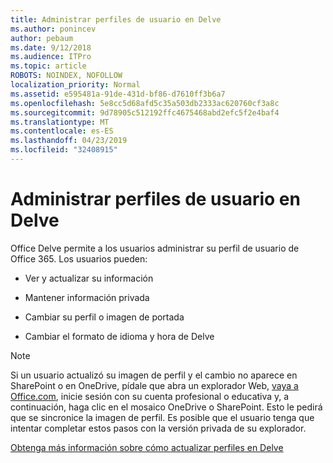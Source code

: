 ```yaml
---
title: Administrar perfiles de usuario en Delve
ms.author: ponincev
author: pebaum
ms.date: 9/12/2018
ms.audience: ITPro
ms.topic: article
ROBOTS: NOINDEX, NOFOLLOW
localization_priority: Normal
ms.assetid: e595481a-91de-431d-bf86-d7610ff3b6a7
ms.openlocfilehash: 5e8cc5d68afd5c35a503db2333ac620760cf3a8c
ms.sourcegitcommit: 9d78905c512192ffc4675468abd2efc5f2e4baf4
ms.translationtype: MT
ms.contentlocale: es-ES
ms.lasthandoff: 04/23/2019
ms.locfileid: "32408915"
---
```

# <a name="manage-user-profiles-in-delve"></a>Administrar perfiles de usuario en Delve

Office Delve permite a los usuarios administrar su perfil de usuario de Office 365. Los usuarios pueden:
  
- Ver y actualizar su información
    
- Mantener información privada
    
- Cambiar su perfil o imagen de portada
    
- Cambiar el formato de idioma y hora de Delve
    
> [!NOTE]
> Si un usuario actualizó su imagen de perfil y el cambio no aparece en SharePoint o en OneDrive, pídale que abra un explorador Web, [vaya a Office.com](https://www.office.com), inicie sesión con su cuenta profesional o educativa y, a continuación, haga clic en el mosaico OneDrive o SharePoint. Esto le pedirá que se sincronice la imagen de perfil. Es posible que el usuario tenga que intentar completar estos pasos con la versión privada de su explorador. 
  
[Obtenga más información sobre cómo actualizar perfiles en Delve](https://go.microsoft.com/fwlink/?linkid=735070)
  

